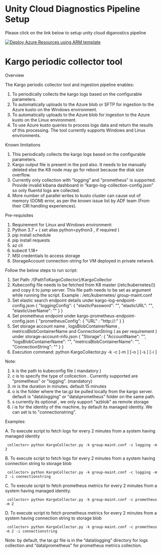 # Unity Cloud Diagnostics Pipeline Setup

Please click on the link below to setup unity cloud diganostics pipeline

[![Deploy Azure Resources using ARM template](https://docs.microsoft.com/en-us/azure/media/template-deployments/deploy-to-azure.svg "Deploy Azure Resources using ARM template")](https://portal.azure.com/#create/Microsoft.Template/uri/https%3A%2F%2Fraw.githubusercontent.com%2Fvineetgarhewal%2FUnityCloudDiagnosticsSetup%2Fmain%2FARMDeploymentTemplate%2FARMTemplateDeployment.json)

# Kargo periodic collector tool

Overview

The Kargo periodic collector tool and ingestion pipeline enables:

1. To periodically collects the kargo logs based on the configurable parameters. 
2. To automatically uploads to the Azure blob or SFTP for ingestion to the Azure kusto on the Windows environment. 
3. To automatically uploads to the Azure blob for ingestion to the Azure kusto on the Linux environment.
4. To use Azure kusto queries to process logs data and return the results of this processing.
The tool currently supports Windows and Linux environments.

Known limitations
1. This periodically collects the kargo logs based on the configurable parameters.
2. Kargo output file is present in the pod also. It needs to be manually deleted else the K8 node may go for reboot because the disk size overflow.
3. Currently only collection with “logging”  and "prometheus" is supported. Provide invalid kibana dashboard in “kargo-log-collection-config.json” so only fluentd logs are collected.
4. More number of parallel writes to kusto cluster can cause out of memory (OOM) error, as per the known issue list by ADF team (From their CRI handling experiences).

Pre-requisites
1. Requirement for Linux and Windows environment:
2. Python 3.7 + ( set alias python=python3 , if required )
3. pip install schedule
4. pip install requests
5. az cli
6. kubectl 1.18+
7. MSI credentials to access storage
8. StorageAccount connection-string for VM deployed in private network.

Follow the below steps to run script:
1. Set Path: /{PathToKargoCollector}/KargoCollector
2. Kubeconfig file needs to be fetched from K8 master (/etc/kubernetes/<kubeconfig>)) and copy it to jump server. This file path needs to be set as argument while running the script. 
Example : /etc/kubernetes/ group-maint.conf
3. Set elastic search endpoint details under kargo-log-endpoint-config.json
 {
        "loggingConfig": {
                "elasticPassword": "<your-password>",
                "elasticURL": "<your-elastic-url>",
                "elasticUserName": "<your-username>"
        }
}
4. Set prometheus endpoint under kargo-prometheus-endpoint-config.json
 {
    "prometheusConfig": {
        "URL" : "http://<Valid-PrometheusIP>:<Valid-PrometheusPort>"
    }
}
5. Set storage account name , logsBlobContainerName , metricsBlobContainerName and ConnectionString ( as per requirement ) under storage-account-info.json
 {
    "Storage": {
                "AccountName": "<Place-Your-storageAccountName-Here>",
                "logsBlobContainerName": "<Place-Your-logsBlobContainerName-Here>",
	            			"metricsBlobContainerName": "<Place-Your-metricsBlobContainerName-Here>",
                "ConnectionString": "<Place-Your-StorageAccount-ConnectionString-Here>"
        }
}
6. Execution command: python KargoCollector.py -k <kubeConfigFile> -c <collectionTye> [-m <durationInMinutes>] [-o <outputfolder>] [-s <storageType>] [-i <identityType>]

Note: 
1. k is the path to kubeconfig file ( mandatory )
2. c is to specify the type of collcection . Currently supported are "prometheus" or "logging". (mandatory)
3. m is the duration in minutes. default 15 minutes
4. o is the folder where the tar.gz be pulled locally from the kargo server. default is "data\logging" or "data\prometheus" folder on the same path.
5. s currently its optional , we only support "azblob" as remote storage
6. i is for the identity of the machine, by default its managed identity. We can set is to "connectionstring".
 
Examples:
 
 A.  To execute script to fetch logs for every 2 minutes from a system having managed identity
 
     collector> python KargoCollector.py -k group-maint.conf -c logging -m 2 
 
 B.  To execute script to fetch logs for every 2 minutes from a system having connection string to storage blob
 
     collector> python KargoCollector.py -k group-maint.conf -c logging -m 2 -i connectionstring
 
 C.  To execute script to fetch prometheus metrics for every 2 minutes from a system having managed identity.
 
     collector> python KargoCollector.py -k group-maint.conf -c prometheus -m 2 
 
 D.  To execute script to fetch prometheus metrics for every 2 minutes from a system having connection string to storage blob
 
     collector> python KargoCollector.py -k group-maint.conf -c prometheus -m 2 -i connectionstring

 Note: by default, the tar.gz file is in the “data\logging” directory for logs collection and “data\prometheus” for prometheus metrics collection.
